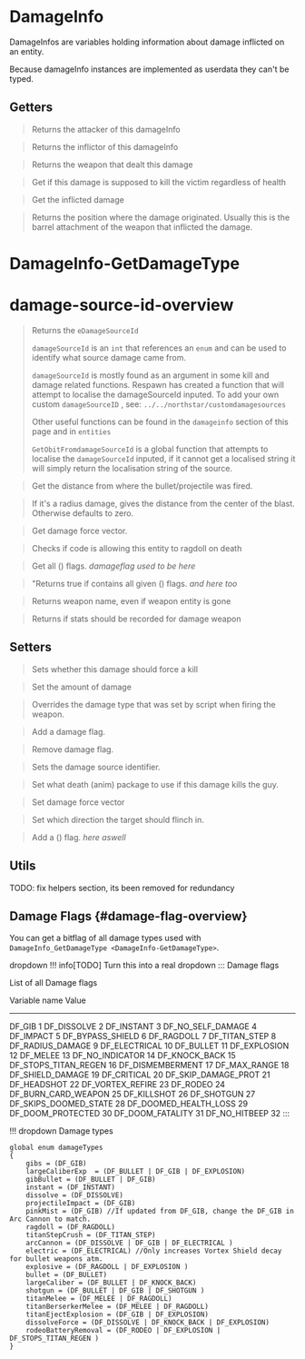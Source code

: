 # DamageInfo

DamageInfos are variables holding information about damage inflicted on
an entity.

Because damageInfo instances are implemented as userdata they can\'t be
typed.

## Getters

> Returns the attacker of this damageInfo

> Returns the inflictor of this damageInfo

> Returns the weapon that dealt this damage

> Get if this damage is supposed to kill the victim regardless of health

> Get the inflicted damage

> Returns the position where the damage originated. Usually this is the
> barrel attachment of the weapon that inflicted the damage.

# DamageInfo-GetDamageType

# damage-source-id-overview

> Returns the `eDamageSourceId`
>
> `damageSourceId` is an `int` that references an `enum` and can be used
> to identify what source damage came from.
>
> `damageSourceId` is mostly found as an argument in some kill and
> damage related functions. Respawn has created a function that will
> attempt to localise the damageSourceId inputed. To add your own custom
> `damageSourceID` , see:
> `../../northstar/customdamagesources` 
>
> Other useful functions can be found in the `damageinfo` section of
> this page and in `entities` 
>
> `GetObitFromdamageSourceId` is a global function that attempts to
> localise the `damageSourceId` inputed, if it cannot get a localised
> string it will simply return the localisation string of the source.

> Get the distance from where the bullet/projectile was fired.

> If it\'s a radius damage, gives the distance from the center of the
> blast. Otherwise defaults to zero.

> Get damage force vector.

> Checks if code is allowing this entity to ragdoll on death

> Get all () flags. *damageflag used to be here*

> \"Returns true if contains all given () flags. *and here too*

> Returns weapon name, even if weapon entity is gone

> Returns if stats should be recorded for damage weapon

## Setters

> Sets whether this damage should force a kill

> Set the amount of damage

> Overrides the damage type that was set by script when firing the
> weapon.

> Add a damage flag.

> Remove damage flag.

> Sets the damage source identifier.

> Set what death (anim) package to use if this damage kills the guy.

> Set damage force vector

> Set which direction the target should flinch in.

> Add a () flag. *here aswell*

## Utils

TODO: fix helpers section, its been removed for redundancy

## Damage Flags {#damage-flag-overview}

You can get a bitflag of all damage types used with
`DamageInfo_GetDamageType <DamageInfo-GetDamageType>`.

dropdown 
!!! info[TODO]
Turn this into a real dropdown
:::
Damage flags


List of all Damage flags

  Variable name           Value
  ----------------------- -------
  DF_GIB                  1
  DF_DISSOLVE             2
  DF_INSTANT              3
  DF_NO_SELF_DAMAGE       4
  DF_IMPACT               5
  DF_BYPASS_SHIELD        6
  DF_RAGDOLL              7
  DF_TITAN_STEP           8
  DF_RADIUS_DAMAGE        9
  DF_ELECTRICAL           10
  DF_BULLET               11
  DF_EXPLOSION            12
  DF_MELEE                13
  DF_NO_INDICATOR         14
  DF_KNOCK_BACK           15
  DF_STOPS_TITAN_REGEN    16
  DF_DISMEMBERMENT        17
  DF_MAX_RANGE            18
  DF_SHIELD_DAMAGE        19
  DF_CRITICAL             20
  DF_SKIP_DAMAGE_PROT     21
  DF_HEADSHOT             22
  DF_VORTEX_REFIRE        23
  DF_RODEO                24
  DF_BURN_CARD_WEAPON     25
  DF_KILLSHOT             26
  DF_SHOTGUN              27
  DF_SKIPS_DOOMED_STATE   28
  DF_DOOMED_HEALTH_LOSS   29
  DF_DOOM_PROTECTED       30
  DF_DOOM_FATALITY        31
  DF_NO_HITBEEP           32
:::

!!! dropdown
Damage types

``` 
global enum damageTypes
{
    gibs = (DF_GIB)
    largeCaliberExp  = (DF_BULLET | DF_GIB | DF_EXPLOSION)
    gibBullet = (DF_BULLET | DF_GIB)
    instant = (DF_INSTANT)
    dissolve = (DF_DISSOLVE)
    projectileImpact = (DF_GIB)
    pinkMist = (DF_GIB) //If updated from DF_GIB, change the DF_GIB in Arc Cannon to match.
    ragdoll = (DF_RAGDOLL)
    titanStepCrush = (DF_TITAN_STEP)
    arcCannon = (DF_DISSOLVE | DF_GIB | DF_ELECTRICAL )
    electric = (DF_ELECTRICAL) //Only increases Vortex Shield decay for bullet weapons atm.
    explosive = (DF_RAGDOLL | DF_EXPLOSION )
    bullet = (DF_BULLET)
    largeCaliber = (DF_BULLET | DF_KNOCK_BACK)
    shotgun = (DF_BULLET | DF_GIB | DF_SHOTGUN )
    titanMelee = (DF_MELEE | DF_RAGDOLL)
    titanBerserkerMelee = (DF_MELEE | DF_RAGDOLL)
    titanEjectExplosion = (DF_GIB | DF_EXPLOSION)
    dissolveForce = (DF_DISSOLVE | DF_KNOCK_BACK | DF_EXPLOSION)
    rodeoBatteryRemoval = (DF_RODEO | DF_EXPLOSION | DF_STOPS_TITAN_REGEN )
}
```

